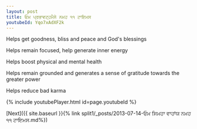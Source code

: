 ```yaml
---
layout: post
title: ਓਮ ਪ੍ਰਭਾਵਟ੍ਹਮੈਨੇ ਨਮਹ ੧੧ ਟਾਇਮਸ
youtubeId: Yqo7xAdXF2k
---
```

 
 
Helps get goodness, bliss and peace and God's blessings
 
Helps remain focused, help generate inner energy 
 
Helps boost physical and mental health 
 
Helps remain grounded and generates a sense of gratitude towards the greater power 
 
Helps reduce bad karma
 
 
 
 


{% include youtubePlayer.html id=page.youtubeId %}
 
[Next]({{ site.baseurl }}{% link  split1/_posts/2013-07-14-ਓਮ ਸਿਮਹਾ ਵਾਹਾਂਯ ਨਮਹ ੧੧ ਟਾਇਮਸ.md%})
 
